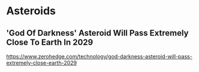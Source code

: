 # Asteroids

## 'God Of Darkness' Asteroid Will Pass Extremely Close To Earth In 2029

https://www.zerohedge.com/technology/god-darkness-asteroid-will-pass-extremely-close-earth-2029